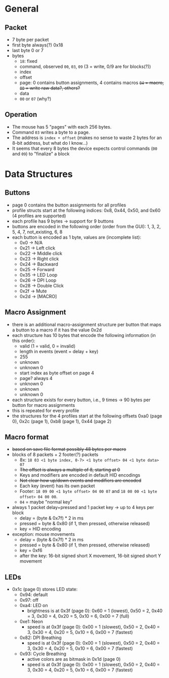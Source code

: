 # General

## Packet
* 7 byte per packet
* first byte always(?) 0x18
* last byte 0 or 7
* bytes
    * `18`: fixed
    * command, observed `00`, `03`, `09` (3 = write, 0/9 are for blocks(?))
    * index
    * offset
    * page: 0 contains button assignments, 4 contains macros ~~`04` = macro, `00` = write raw data?, others?~~
    * data
    * `00` or `07` (why?)

## Operation
* The mouse has 5 "pages" with each 256 bytes. 
* Command `03` writes a byte to a page. 
* The address is `index + offset` (makes no sense to waste 2 bytes for an 8-bit address, but what do I know...)
* It seems that every 8 bytes the device expects control commands (`00` and `09`) to "finalize" a block

# Data Structures

## Buttons
* page 0 contains the button assignments for all profiles
* profile structs start at the following indices: 0x8, 0x44, 0x50, and 0x60 (4 profiles are supported)
* each profile has 9 bytes -> support for 9 buttons
* buttons are encoded in the following order (order from the GUI): 1, 3, 2, 5, 4, 7, not_existing, 6, 8
* each button is encoded as 1 byte, values are (incomplete list):
    * 0x0 -> N/A
    * 0x21 -> Left click
    * 0x22 -> Middle click
    * 0x23 -> Right click
    * 0x24 -> Backward
    * 0x25 -> Forward
    * 0x35 -> LED Loop
    * 0x26 -> DPI Loop
    * 0x28 -> Double Click
    * 0x2f -> Mute
    * 0x2d -> [MACRO]

## Macro Assignment
* there is an additional macro-assignment structure per button that maps a button to a macro if it has the value 0x2d
* each structure has 10 bytes that encode the following information (in this order):
    * valid (1 = valid, 0 = invalid)
    * length in events (event = delay + key)
    * 255
    * unknown
    * unknown 0
    * start index as byte offset on page 4
    * page? always 4
    * unknown 0
    * unknown
    * unknown 0
* each structure exists for every button, i.e., 9 times -> 90 bytes per button for macro assignments
* this is repeated for every profile
* the structures for the 4 profiles start at the following offsets 0xa0 (page 0), 0x2c (page 1), 0xb8 (page 1), 0x44 (page 2)
    
## Macro format

* ~~based on save file format possibly 48 bytes per macro~~
* blocks of 8 packets + 2 footer(?) packets
    * 8x: `18 03 <1 byte index, 0-7> <1 byte offset> 04 <1 byte data> 07`
    * ~~The offset is always a multiple of 8, starting at 0~~
    * Keys and modifiers are encoded in default HID encodings
    * ~~Not clear how up/down events and modifiers are encoded~~
    * Each key (event) has its own packet
    * Footer: `18 09 00 <1 byte offset> 04 00 07` and `18 00 00 <1 byte offset> 04 00 00`. 
    * `04` = maybe "normal key"
* always 1 packet delay+pressed and 1 packet key -> up to 4 keys per block
    * delay = (byte & 0x7f) * 2 in ms
    * pressed = byte & 0x80 (if 1, then pressed, otherwise released)
    * key = HID encoding
* exception: mouse movements
    * delay = (byte & 0x7f) * 2 in ms
    * pressed = byte & 0x80 (if 1, then pressed, otherwise released)
    * key = 0xf6
    * after the key: 16-bit signed short X movement, 16-bit signed short Y movement
    

## LEDs
* 0x1c (page 0) stores LED state: 
    * 0x94: default
    * 0x97: off
    * 0xa4: LED on
        * brightness is at 0x3f (page 0): 0x60 = 1 (lowest), 0x50 = 2, 0x40 = 3, 0x30 = 4, 0x20 = 5, 0x10 = 6, 0x00 = 7 (full)
    * 0xe1: Neon
        * speed is at 0x3f (page 0): 0x00 = 1 (slowest), 0x50 = 2, 0x40 = 3, 0x30 = 4, 0x20 = 5, 0x10 = 6, 0x00 = 7 (fastest)
    * 0x82: DPI Breathing
        * speed is at 0x3f (page 0): 0x00 = 1 (slowest), 0x50 = 2, 0x40 = 3, 0x30 = 4, 0x20 = 5, 0x10 = 6, 0x00 = 7 (fastest)
    * 0x93: Cycle Breathing
        * active colors are as bitmask in 0x1d (page 0)
        * speed is at 0x3f (page 0): 0x00 = 1 (slowest), 0x50 = 2, 0x40 = 3, 0x30 = 4, 0x20 = 5, 0x10 = 6, 0x00 = 7 (fastest)
